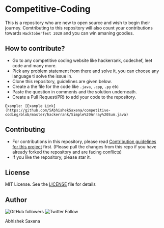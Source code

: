 # Competitive-Coding

  This is a repository who are new to open source and wish to begin their journey. Comtributing to this repository will also count your contributions towards `Hacktoberfest 2020` and you can win amaning goodies.
  
  ## How to contribute?
   - Go to any competitive coding website like hackerrank, codechef, leet code and many more.
   - Pick any problem statement from there and solve it, you can choose any language ti solve the issue in.
   - Clone this repository, guidelines are given below.
   - Create a the file for the code like `.java`, `.cpp`, `.py` etc
   - Paste the question in comments and the solution underneath.
   - Create a Pull Request(PR) to add your code to the repository.
   
    Example: [Example Link](https://github.com/5AbhishekSaxena/competitive-coding/blob/master/hackerrank/Simple%20Array%20Sum.java)

  ## Contributing
  - For contributions in this repository, please read [Contribution guidelines for this project](CONTRIBUTING.md) first. (Please pull the changes from this repo if you have already forked the repository and are facing conflicts)
  - If you like the repository, please star it.
  
  ## License
  MIT License. See the [LICENSE](LICENSE) file for details
  
 ## Author
 ![GitHub followers](https://img.shields.io/github/followers/5AbhishekSaxena?style=social)
 ![Twitter Follow](https://img.shields.io/twitter/follow/abhisheks031?style=social)
  
 Abhishek Saxena 
